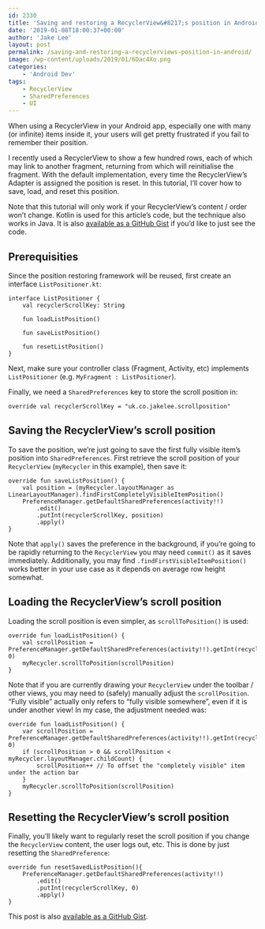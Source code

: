 ```yaml
---
id: 2330
title: 'Saving and restoring a RecyclerView&#8217;s position in Android'
date: '2019-01-08T18:00:37+00:00'
author: 'Jake Lee'
layout: post
permalink: /saving-and-restoring-a-recyclerviews-position-in-android/
image: /wp-content/uploads/2019/01/6Dac4Xo.png
categories:
    - 'Android Dev'
tags:
    - RecyclerView
    - SharedPreferences
    - UI
---
```


When using a RecyclerView in your Android app, especially one with many (or infinite) items inside it, your users will get pretty frustrated if you fail to remember their position.

I recently used a RecyclerView to show a few hundred rows, each of which may link to another fragment, returning from which will reinitialise the fragment. With the default implementation, every time the RecyclerView’s Adapter is assigned the position is reset. In this tutorial, I’ll cover how to save, load, and reset this position.

Note that this tutorial will only work if your RecyclerView’s content / order won’t change. Kotlin is used for this article’s code, but the technique also works in Java. It is also [available as a GitHub Gist](https://gist.github.com/JakeSteam/ce074069c98deb764b9d74e596b87a69) if you’d like to just see the code.

## Prerequisities

Since the position restoring framework will be reused, first create an interface `ListPositioner.kt`:

```
interface ListPositioner {
    val recyclerScrollKey: String

    fun loadListPosition()

    fun saveListPosition()

    fun resetListPosition()
}
```

Next, make sure your controller class (Fragment, Activity, etc) implements `ListPositioner` (e.g. `MyFragment : ListPositioner`).

Finally, we need a `SharedPreferences` key to store the scroll position in:

```
override val recyclerScrollKey = "uk.co.jakelee.scrollposition"
```

## Saving the RecyclerView’s scroll position

To save the position, we’re just going to save the first fully visible item’s position into `SharedPreferences`. First retrieve the scroll position of your `RecyclerView` (`myRecycler` in this example), then save it:

```
override fun saveListPosition() {
    val position = (myRecycler.layoutManager as LinearLayoutManager).findFirstCompletelyVisibleItemPosition()
    PreferenceManager.getDefaultSharedPreferences(activity!!)
        .edit()
        .putInt(recyclerScrollKey, position)
        .apply()
}
```

Note that `apply()` saves the preference in the background, if you’re going to be rapidly returning to the `RecyclerView` you may need `commit()` as it saves immediately. Additionally, you may find `.findFirstVisibleItemPosition()` works better in your use case as it depends on average row height somewhat.

## Loading the RecyclerView’s scroll position

Loading the scroll position is even simpler, as `scrollToPosition()` is used:

```
override fun loadListPosition() {
    val scrollPosition = PreferenceManager.getDefaultSharedPreferences(activity!!).getInt(recyclerScrollKey, 0)
    myRecycler.scrollToPosition(scrollPosition)
}
```

Note that if you are currently drawing your `RecyclerView` under the toolbar / other views, you may need to (safely) manually adjust the `scrollPosition`. “Fully visible” actually only refers to “fully visible somewhere”, even if it is under another view! In my case, the adjustment needed was:

```
override fun loadListPosition() {
    var scrollPosition = PreferenceManager.getDefaultSharedPreferences(activity!!).getInt(recyclerScrollKey, 0)
    if (scrollPosition > 0 && scrollPosition < myRecycler.layoutManager.childCount) {
        scrollPosition++ // To offset the "completely visible" item under the action bar
    }
    myRecycler.scrollToPosition(scrollPosition)
}
```

## Resetting the RecyclerView’s scroll position

Finally, you’ll likely want to regularly reset the scroll position if you change the `RecyclerView` content, the user logs out, etc. This is done by just resetting the `SharedPreference`:

```
override fun resetSavedListPosition(){
    PreferenceManager.getDefaultSharedPreferences(activity!!)
        .edit()
        .putInt(recyclerScrollKey, 0)
        .apply()
}
```

This post is also [available as a GitHub Gist](https://gist.github.com/JakeSteam/ce074069c98deb764b9d74e596b87a69).